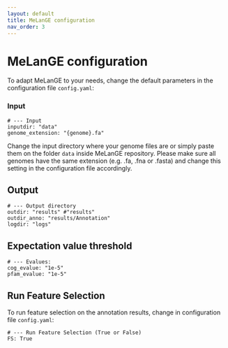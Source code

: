 ```yaml
---
layout: default
title: MeLanGE configuration
nav_order: 3
---
```


# MeLanGE configuration
To adapt MeLanGE to your needs, change the default parameters in the configuration file `config.yaml`:

### Input
    # --- Input
    inputdir: "data"
    genome_extension: "{genome}.fa" 

Change the input directory where your genome files are or simply paste them on the folder `data` inside MeLanGE repository.
Please make sure all genomes have the same extension (e.g. .fa, .fna or .fasta) and change this setting in the configuration file accordingly.

## Output
    # --- Output directory
    outdir: "results" #"results"
    outdir_anno: "results/Annotation" 
    logdir: "logs"

## Expectation value threshold
    # --- Evalues:
    cog_evalue: "1e-5"
    pfam_evalue: "1e-5"

## Run Feature Selection
To run feature selection on the annotation results, change in configuration file `config.yaml`:

    # --- Run Feature Selection (True or False)
    FS: True


